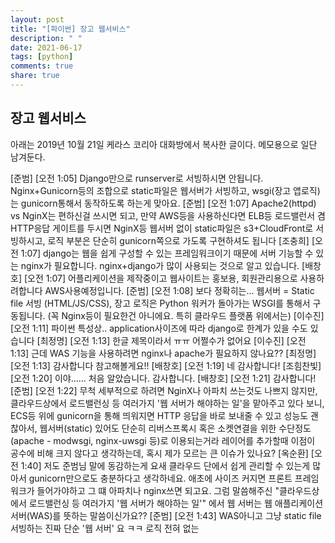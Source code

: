 ```yaml
---
layout: post
title: "[파이썬] 장고 웹서비스"
description: " "
date: 2021-06-17
tags: [python]
comments: true
share: true
---
```


## 장고 웹서비스

아래는 2019년 10월 21일 케라스 코리아 대화방에서 복사한 글이다. 메모용으로 일단 남겨둔다.

[준범] [오전 1:05] Django만으로 runserver로 서빙하시면 안됩니다.
Nginx+Gunicorn등의 조합으로 static파일은 웹서버가 서빙하고, wsgi(장고 앱로직)는 gunicorn통해서 동작하도록 하는게 맞아요.
[준범] [오전 1:07] Apache2(httpd) vs NginX는 편하신걸 쓰시면 되고,
만약 AWS등을 사용하신다면 ELB등 로드밸런서 겸 HTTP응답 게이트를 두시면 NginX등 웹서버 없이 static파일은 s3+CloudFront로 서빙하시고, 로직 부분은 단순히 gunicorn쪽으로 가도록 구현하셔도 됩니다
[조충희] [오전 1:07] django는 웹을 쉽게 구성할 수 있는 프레임워크이기 때문에 서버 기능할 수 있는 nginx가 필요합니다.
nginx+django가 많이 사용되는 것으로 알고 있습니다.
[배창호] [오전 1:07] 어플리케이션을 제작중이고 웹사이트는 홍보용, 회원관리용으로 사용하려합니다
AWS사용예정입니다.
[준범] [오전 1:08] 보다 정확히는... 웹서버 = Static file 서빙 (HTML/JS/CSS), 장고 로직은 Python 워커가 돌아가는 WSGI를 통해서 구동됩니다.
(꼭 Nginx등이 필요한건 아니에요. 특히 클라우드 플랫폼 위에서는)
[이수진] [오전 1:11] 파이썬 특성상.. application사이즈에 따라 django로 한계가 있을 수도 있습니다
[최정명] [오전 1:13] 한글 제목이라서 ㅠㅠ 어쩔수가 없어요
[이수진] [오전 1:13] 근데 WAS 기능을 사용하려면 nginx나 apache가 필요하지 않나요??
[최정명] [오전 1:13] 감사합니다 참고해볼게요!!
[배창호] [오전 1:19] 네 감사합니다!
[조힘찬빛] [오전 1:20] 이야...... 처음 알았습니다. 감사합니다.
[배창호] [오전 1:21] 감사합니다!
[준범] [오전 1:22] 무척 세부적으로 하려면 NginX나 아파치 쓰는것도 나쁘지 않지만,
클라우드상에서 로드밸런싱 등 여러가지 '웹 서버가 해야하는 일'을 맡아주고 있다 보니, ECS등 위에 gunicorn을 통해 띄워지면 HTTP 응답을 바로 보내줄 수 있고 성능도 괜찮아서, 웹서버(static) 있어도 단순히 리버스프록시 혹은 소켓연결을 위한 수단정도(apache - modwsgi, nginx-uwsgi 등)로 이용되는거라 레이어를 추가할때 이점이 공수에 비해 크지 않다고 생각하는데, 혹시 제가 모르는 큰 이슈가 있나요?
[옥순환] [오전 1:40] 저도 준범님 말에 동감하는게 요새 클라우드 단에서 쉽게 관리할 수 있는게 많아서 gunicorn만으로도 충분하다고 생각하네요. 애초에 사이즈 커지면 프론트 프레임워크가 들어가야하고 그 떄 아파치나 nginx쓰면 되고요.
그럼 말씀해주신   "클라우드상에서 로드밸런싱 등 여러가지 '웹 서버가 해야하는 일'"
 에서 웹 서버는 웹 애플리케이션 서버(WAS)를 뜻하는 말씀이신가요??
[준범] [오전 1:43] WAS아니고 그냥 static file서빙하는 진짜 단순 '웹 서버' 요 ㅋㅋ 로직 전혀 없는

